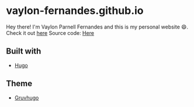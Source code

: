 # vaylon-fernandes.github.io

Hey there! I'm Vaylon Parnell Fernandes and this is my personal website :smile:. Check it out [here](https://vaylonfernandes.codes) Source code: [Here](https://github.com/vaylon-fernandes/web-source)

## Built with

- [Hugo](https://gohugo.io)

## Theme

- [Gruvhugo](https://gitlab.com/avron/gruvhugo)
